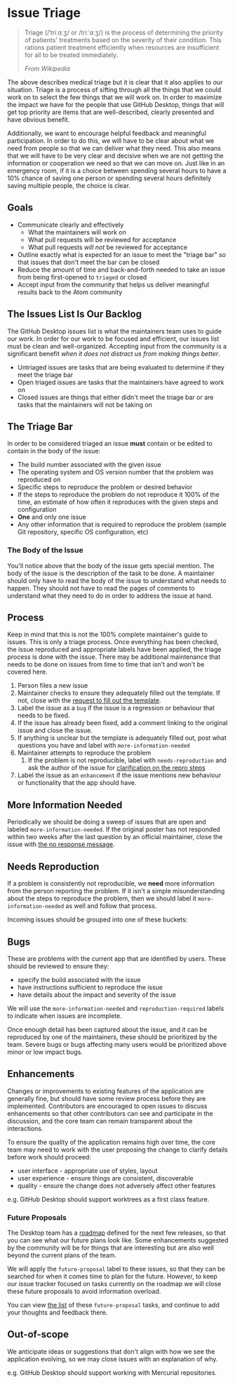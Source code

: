 # Issue Triage

> Triage (/ˈtriːɑːʒ/ or /triːˈɑːʒ/) is the process of determining the priority
> of patients' treatments based on the severity of their condition. This
> rations patient treatment efficiently when resources are insufficient for all
> to be treated immediately.
>
> *From Wikipedia*

The above describes medical triage but it is clear that it also applies to our
situation. Triage is a process of sifting through all the things that we could
work on to select the few things that we will work on. In order to maximize the
impact we have for the people that use GitHub Desktop, things that will get top
priority are items that are well-described, clearly presented and have obvious
benefit.

Additionally, we want to encourage helpful feedback and meaningful
participation. In order to do this, we will have to be clear about what we need
from people so that we can deliver what they need. This also means that we will
have to be very clear and decisive when we are not getting the information or
cooperation we need so that we can move on. Just like in an emergency room, if
it is a choice between spending several hours to have a 10% chance of saving
one person or spending several hours definitely saving multiple people, the
choice is clear.

## Goals

* Communicate clearly and effectively
    * What the maintainers will work on
    * What pull requests will be reviewed for acceptance
    * What pull requests *will not* be reviewed for acceptance
* Outline exactly what is expected for an issue to meet the "triage bar" so
  that issues that don't meet the bar can be closed
* Reduce the amount of time and back-and-forth needed to take an issue from
  being first-opened to `triaged` or closed
* Accept input from the community that helps us deliver meaningful results back
  to the Atom community

## The Issues List Is Our Backlog

The GitHub Desktop issues list is what the maintainers team uses to guide our
work. In order for our work to be focused and efficient, our issues list must
be clean and well-organized. Accepting input from the community is a
significant benefit *when it does not distract us from making things better*.

* Untriaged issues are tasks that are being evaluated to determine if they meet
  the triage bar
* Open triaged issues are tasks that the maintainers have agreed to work on
* Closed issues are things that either didn't meet the triage bar or are tasks
  that the maintainers will not be taking on

## The Triage Bar

In order to be considered triaged an issue **must** contain or be edited to
contain in the body of the issue:

* The build number associated with the given issue
* The operating system and OS version number that the problem was reproduced on
* Specific steps to reproduce the problem or desired behavior
* If the steps to reproduce the problem do not reproduce it 100% of the time,
  an estimate of how often it reproduces with the given steps and configuration
* **One** and only one issue
* Any other information that is required to reproduce the problem (sample Git
  repository, specific OS configuration, etc)

### The Body of the Issue

You'll notice above that the body of the issue gets special mention. The body
of the issue is the description of the task to be done. A maintainer should
only have to read the body of the issue to understand what needs to happen.
They should not have to read the pages of comments to understand what they need
to do in order to address the issue at hand.

## Process

Keep in mind that this is not the 100% complete maintainer's guide to issues.
This is only a triage process. Once everything has been checked, the issue
reproduced and appropriate labels have been applied, the triage process is done
with the issue. There may be additional maintenance that needs to be done on
issues from time to time that isn't and won't be covered here.

1. Person files a new issue
1. Maintainer checks to ensure they adequately filled out the template. If not,
   close with the [request to fill out the template](canned-messages/needs-template.md).
1. Label the issue as a `bug` if the issue is a regression or behaviour that
   needs to be fixed.
1. If the issue has already been fixed, add a comment linking to the original
   issue and close the issue.
1. If anything is unclear but the template is adequately filled out, post what
   questions you have and label with `more-information-needed`
1. Maintainer attempts to reproduce the problem
    1. If the problem is not reproducible, label with `needs-reproduction` and
       ask the author of the issue for [clarification on the repro steps](canned-messages/repro-steps.md)
1. Label the issue as an `enhancement` if the issue mentions new behaviour
   or functionality that the app should have.

## More Information Needed

Periodically we should be doing a sweep of issues that are open and labeled
`more-information-needed`. If the original poster has not responded within
two weeks after the last question by an official maintainer, close the issue
with [the no response message](canned-messages/no-response.md).

## Needs Reproduction

If a problem is consistently not reproducible, we **need** more information
from the person reporting the problem. If it isn't a simple misunderstanding
about the steps to reproduce the problem, then we should label it
`more-information-needed` as well and follow that process.

Incoming issues should be grouped into one of these buckets:

## Bugs

These are problems with the current app that are identified by users. These
should be reviewed to ensure they:

 - specify the build associated with the issue
 - have instructions sufficient to reproduce the issue
 - have details about the impact and severity of the issue

We will use the `more-information-needed` and `reproduction-required` labels to
indicate when issues are incomplete.

Once enough detail has been captured about the issue, and it can be reproduced
by one of the maintainers, these should be prioritized by the team. Severe bugs
or bugs affecting many users would be prioritized above minor or low impact
bugs.

## Enhancements

Changes or improvements to existing features of the application are generally
fine, but should have some review process before they are implemented.
Contributors are encouraged to open issues to discuss enhancements so that other
contributors can see and participate in the discussion, and the core team can
remain transparent about the interactions.

To ensure the quality of the application remains high over time, the core team
may need to work with the user proposing the change to clarify details before
work should proceed:

 - user interface - appropriate use of styles, layout
 - user experience - ensure things are consistent, discoverable
 - quality - ensure the change does not adversely affect other features

e.g. GitHub Desktop should support worktrees as a first class feature.

### Future Proposals

The Desktop team has a [roadmap](roadmap.md) defined for the next few releases,
so that you can see what our future plans look like. Some enhancements suggested
by the community will be for things that are interesting but are also well
beyond the current plans of the team.

We will apply the `future-proposal` label to these issues, so that they can be
searched for when it comes time to plan for the future. However, to keep
our issue tracker focused on tasks currently on the roadmap we will close these
future proposals to avoid information overload.

You can view [the list](https://github.com/desktop/desktop/issues?q=is%3Aissue+label%3Afuture-proposal)
of these `future-proposal` tasks, and continue to add your thoughts and feedback
there.

## Out-of-scope

We anticipate ideas or suggestions that don't align with how we see the
application evolving, so we may close issues with an explanation of why.

e.g. GitHub Desktop should support working with Mercurial repositories.
